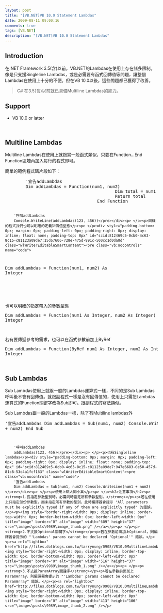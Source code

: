 ```yaml
---
layout: post
title: "[VB.NET]VB 10.0 Statement Lambdas"
date: 2009-08-11 09:00:16
comments: true
tags: [VB.NET]
description: "[VB.NET]VB 10.0 Statement Lambdas"
---
```

<h2>Introduction</h2><p>在.NET Framework 3.5(含)以前，VB.NET的Lambdas在使用上存在諸多限制。像是只支援Singleline Lambdas，或是必需要有函式回傳值等問題，讓整個Lambdas在使用上十分的不便。但在VB 10.0以後，這些問題都已獲得了改善。</p><blockquote><p>C# 在3.5(含)以前就已具備Multiline Lambdas的能力。</p></blockquote><h2>Support</h2><ul><li>VB 10.0 or latter</li></ul><p> </p><h2>Multiline Lambdas</h2><p>Multiline Lambdas在使用上就跟寫一般函式類似，只要在Function…End Function區塊內加入每行的程式即可。</p><p>簡單的範例程式碼片段如下：</p><div style="padding-bottom: 0px; margin: 0px; padding-left: 0px; padding-right: 0px; display: inline; float: none; padding-top: 0px" id="scid:812469c5-0cb0-4c63-8c15-c81123a09de7:e87db2cf-7c32-4c66-a6a8-27f79a9a033e" class="wlWriterEditableSmartContent"><pre class="vb:nocontrols" name="code">
        '宣告addLambdas
        Dim addLambdas = Function(num1, num2)
                                           Dim total = num1 + num2
                                           Return total
                                    End Function

        '呼叫addLambdas
        Console.WriteLine(addLambdas(123, 456))</pre></div><p> </p><p>同樣的程式我們也可以明確的定義回傳值型態</p><p> </p><div style="padding-bottom: 0px; margin: 0px; padding-left: 0px; padding-right: 0px; display: inline; float: none; padding-top: 0px" id="scid:812469c5-0cb0-4c63-8c15-c81123a09de7:15d67606-728e-475d-991c-500cc1d0da0d" class="wlWriterEditableSmartContent"><pre class="vb:nocontrols" name="code">
Dim addLambdas = Function(num1, num2) As Integer</pre></div><p> </p><p> </p><p>也可以明確的指定帶入的參數型態</p><div style="padding-bottom: 0px; margin: 0px; padding-left: 0px; padding-right: 0px; display: inline; float: none; padding-top: 0px" id="scid:812469c5-0cb0-4c63-8c15-c81123a09de7:ed97066e-93de-4cb1-920e-59b2e19fac6a" class="wlWriterEditableSmartContent"><pre class="vb:nocontrols" name="code">
Dim addLambdas = Function(num1 As Integer, num2 As Integer) As Integer</pre></div><p> </p><p>若有要傳遞參考的需求，也可以在函式參數前加上ByRef</p><div style="padding-bottom: 0px; margin: 0px; padding-left: 0px; padding-right: 0px; display: inline; float: none; padding-top: 0px" id="scid:812469c5-0cb0-4c63-8c15-c81123a09de7:7897b5a2-6cda-414f-a4c1-c7be64401e6f" class="wlWriterEditableSmartContent"><pre class="vb:nocontrols" name="code">
Dim addLambdas = Function(ByRef num1 As Integer, num2 As Integer) As Integer</pre></div><p> </p><h2>Sub Lambdas</h2><p>Sub Lambdas使用上就跟一般的Lambdas運算式一樣，不同的是Sub Lambdas呼叫後不會有回傳值。就跟副程式一樣是沒有回傳值的，使用上只需把Lambdas運算式的Function關鍵字改為Sub即可。跟副程式的寫法類似。</p><p>Sub Lambdas跟一般的Lambdas一樣，除了有Multiline lambdas外</p><div style="padding-bottom: 0px; margin: 0px; padding-left: 0px; padding-right: 0px; display: inline; float: none; padding-top: 0px" id="scid:812469c5-0cb0-4c63-8c15-c81123a09de7:db7b20b2-9dee-40e0-b1f9-e9f4345b0d94" class="wlWriterEditableSmartContent"><pre class="vb:nocontrols" name="code">
        '宣告addLambdas
        Dim addLambdas = Sub(num1, num2)
                             Console.WriteLine(num1 + num2)
                         End Sub

        '呼叫addLambdas
        addLambdas(123, 456)</pre></div><p> </p><p>也有Singleline lambdas</p><div style="padding-bottom: 0px; margin: 0px; padding-left: 0px; padding-right: 0px; display: inline; float: none; padding-top: 0px" id="scid:812469c5-0cb0-4c63-8c15-c81123a09de7:047e6683-0e50-457d-81c8-53c4a1fcf163" class="wlWriterEditableSmartContent"><pre class="vb:nocontrols" name="code">
        '宣告addLambdas
        Dim addLambdas = Sub(num1, num2) Console.WriteLine(num1 + num2)</pre></div><p> </p><p>使用上都大同小異</p><p> </p><h2>注意事項</h2><p><strong>1.要指定參數型別時，必需同時指定所有參數型別。</strong></p><p>若在使用上只指定部份參數型，而未指定所有參數的型別，此時編譯器會提示 "All parameters must be explicitly typed if any of them are explicitly typed" 的錯誤。</p><p><img style="border-right-width: 0px; display: inline; border-top-width: 0px; border-bottom-width: 0px; border-left-width: 0px" title="image" border="0" alt="image" width="609" height="37" src="\images\posts\9989\image_thumb.png" /></a></p><p> </p><p><strong>2.不支援Optional關鍵字</strong></p><p>若在參數前面加上Optional，則編譯器會提示的 "'Lambdas' params cannot be declared 'Optional'" 錯誤。</p><p><a rel="lightbox" href="http://files.dotblogs.com.tw/larrynung/0908/VB10.0MultilineLambdas_11D09/image_4.png"><img style="border-right-width: 0px; display: inline; border-top-width: 0px; border-bottom-width: 0px; border-left-width: 0px" title="image" border="0" alt="image" width="516" height="37" src="\images\posts\9989\image_thumb_1.png" /></a></p><p> </p><p><strong>3.不支援ParamArray關鍵字</strong></p><p>若在參數前面加上ParamArray，則編譯器會提示的 "'Lambdas' params cannot be declared ParamArray" 錯誤。</p><p><a rel="lightbox" href="http://files.dotblogs.com.tw/larrynung/0908/VB10.0MultilineLambdas_11D09/image_6.png"><img style="border-right-width: 0px; display: inline; border-top-width: 0px; border-bottom-width: 0px; border-left-width: 0px" title="image" border="0" alt="image" width="413" height="106" src="\images\posts\9989\image_thumb_2.png" /></p>